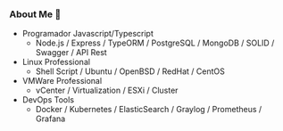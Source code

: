 ### About Me 👋
- Programador Javascript/Typescript
  - Node.js / Express / TypeORM / PostgreSQL / MongoDB / SOLID / Swagger / API Rest 
- Linux Professional
  - Shell Script / Ubuntu / OpenBSD / RedHat / CentOS
- VMWare Professional
  - vCenter / Virtualization / ESXi / Cluster
- DevOps Tools
  - Docker / Kubernetes / ElasticSearch / Graylog / Prometheus / Grafana
